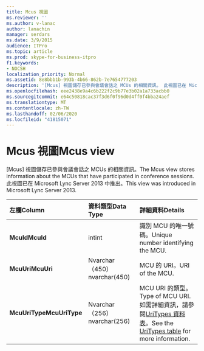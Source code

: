 ```yaml
---
title: Mcus 視圖
ms.reviewer: ''
ms.author: v-lanac
author: lanachin
manager: serdars
ms.date: 3/9/2015
audience: ITPro
ms.topic: article
ms.prod: skype-for-business-itpro
f1.keywords:
- NOCSH
localization_priority: Normal
ms.assetid: 8e8bbb1b-993b-4b66-862b-7e7654777203
description: '[Mcus] 視圖儲存已參與會議會話之 MCUs 的相關資訊。 此視圖已在 Microsoft Lync Server 2013 中推出。'
ms.openlocfilehash: eee2438e9a4c6b222f2c9b77e3b02a1a733acbb0
ms.sourcegitcommit: e64c50818cac37f3d6f0f96d0d4ff0f4bba24aef
ms.translationtype: MT
ms.contentlocale: zh-TW
ms.lasthandoff: 02/06/2020
ms.locfileid: "41815071"
---
```

# <a name="mcus-view"></a><span data-ttu-id="d97c8-104">Mcus 視圖</span><span class="sxs-lookup"><span data-stu-id="d97c8-104">Mcus view</span></span>
 
<span data-ttu-id="d97c8-105">[Mcus] 視圖儲存已參與會議會話之 MCUs 的相關資訊。</span><span class="sxs-lookup"><span data-stu-id="d97c8-105">The Mcus view stores information about the MCUs that have participated in conference sessions.</span></span> <span data-ttu-id="d97c8-106">此視圖已在 Microsoft Lync Server 2013 中推出。</span><span class="sxs-lookup"><span data-stu-id="d97c8-106">This view was introduced in Microsoft Lync Server 2013.</span></span>
  
|<span data-ttu-id="d97c8-107">**左欄**</span><span class="sxs-lookup"><span data-stu-id="d97c8-107">**Column**</span></span>|<span data-ttu-id="d97c8-108">**資料類型**</span><span class="sxs-lookup"><span data-stu-id="d97c8-108">**Data Type**</span></span>|<span data-ttu-id="d97c8-109">**詳細資料**</span><span class="sxs-lookup"><span data-stu-id="d97c8-109">**Details**</span></span>|
|:-----|:-----|:-----|
|<span data-ttu-id="d97c8-110">**McuId**</span><span class="sxs-lookup"><span data-stu-id="d97c8-110">**McuId**</span></span> <br/> |<span data-ttu-id="d97c8-111">int</span><span class="sxs-lookup"><span data-stu-id="d97c8-111">int</span></span>  <br/> |<span data-ttu-id="d97c8-112">識別 MCU 的唯一號碼。</span><span class="sxs-lookup"><span data-stu-id="d97c8-112">Unique number identifying the MCU.</span></span>  <br/> |
|<span data-ttu-id="d97c8-113">**McuUri**</span><span class="sxs-lookup"><span data-stu-id="d97c8-113">**McuUri**</span></span> <br/> |<span data-ttu-id="d97c8-114">Nvarchar （450）</span><span class="sxs-lookup"><span data-stu-id="d97c8-114">nvarchar(450)</span></span>  <br/> |<span data-ttu-id="d97c8-115">MCU 的 URI。</span><span class="sxs-lookup"><span data-stu-id="d97c8-115">URI of the MCU.</span></span>  <br/> |
|<span data-ttu-id="d97c8-116">**McuUriType**</span><span class="sxs-lookup"><span data-stu-id="d97c8-116">**McuUriType**</span></span> <br/> |<span data-ttu-id="d97c8-117">Nvarchar （256）</span><span class="sxs-lookup"><span data-stu-id="d97c8-117">nvarchar(256)</span></span>  <br/> |<span data-ttu-id="d97c8-118">MCU URI 的類型。</span><span class="sxs-lookup"><span data-stu-id="d97c8-118">Type of MCU URI.</span></span> <span data-ttu-id="d97c8-119">如需詳細資訊，請參閱[UriTypes 資料表](uritypes.md)。</span><span class="sxs-lookup"><span data-stu-id="d97c8-119">See the [UriTypes table](uritypes.md) for more information.</span></span> <br/> |
   

